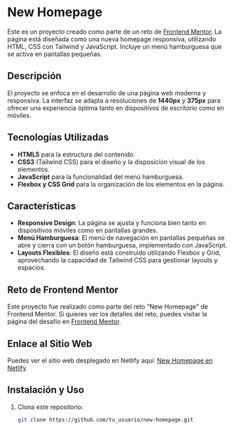 # New Homepage

Este es un proyecto creado como parte de un reto de [Frontend Mentor](https://www.frontendmentor.io/home). La página está diseñada como una nueva homepage responsiva, utilizando HTML, CSS con Tailwind y JavaScript. Incluye un menú hamburguesa que se activa en pantallas pequeñas.

## Descripción

El proyecto se enfoca en el desarrollo de una página web moderna y responsiva. La interfaz se adapta a resoluciones de **1440px** y **375px** para ofrecer una experiencia óptima tanto en dispositivos de escritorio como en móviles.

## Tecnologías Utilizadas

- **HTML5** para la estructura del contenido.
- **CSS3** (Tailwind CSS) para el diseño y la disposición visual de los elementos.
- **JavaScript** para la funcionalidad del menú hamburguesa.
- **Flexbox y CSS Grid** para la organización de los elementos en la página.

## Características

- **Responsive Design**: La página se ajusta y funciona bien tanto en dispositivos móviles como en pantallas grandes.
- **Menú Hamburguesa**: El menú de navegación en pantallas pequeñas se abre y cierra con un botón hamburguesa, implementado con JavaScript.
- **Layouts Flexibles**: El diseño está construido utilizando Flexbox y Grid, aprovechando la capacidad de Tailwind CSS para gestionar layouts y espacios.

## Reto de Frontend Mentor

Este proyecto fue realizado como parte del reto "New Homepage" de Frontend Mentor. Si quieres ver los detalles del reto, puedes visitar la página del desafío en [Frontend Mentor](https://www.frontendmentor.io/home).

## Enlace al Sitio Web

Puedes ver el sitio web desplegado en Netlify aquí: [New Homepage en Netlify](https://proyect-new-homepage.netlify.app/)

## Instalación y Uso

1. Clona este repositorio:
   ```bash
   git clone https://github.com/tu_usuario/new-homepage.git
   ```
